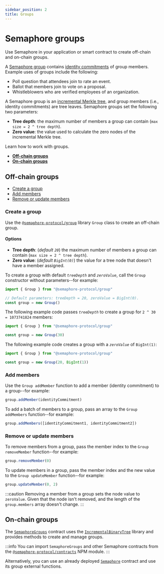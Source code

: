 ```yaml
---
sidebar_position: 2
title: Groups
---
```


# Semaphore groups

<!--Working outline
- What is a group
- What do groups contain
  - Identities
  - Root

- What are they used for
- Create a group
- Use a group
- Add identities
- Remove identities
-->

Use Semaphore in your application or smart contract to create off-chain and on-chain groups.

A [Semaphore group](/V2/glossary/#semaphore-group) contains [identity commitments](/V2/glossary/#identity-commitment) of group members.
Example uses of groups include the following:

-   Poll question that attendees join to rate an event.
-   Ballot that members join to vote on a proposal.
-   Whistleblowers who are verified employees of an organization.

A Semaphore group is an [incremental Merkle tree](/V2/glossary/#merkle-tree), and group members (i.e., identity commitments) are tree leaves.
Semaphore groups set the following two parameters:

-   **Tree depth**: the maximum number of members a group can contain (`max size = 2 ^ tree depth`).
-   **Zero value**: the value used to calculate the zero nodes of the incremental Merkle tree.

Learn how to work with groups.

-   [**Off-chain groups**](#off-chain-groups)
-   [**On-chain groups**](#on-chain-groups)

## Off-chain groups

-   [Create a group](#create-a-group)
-   [Add members](#add-members)
-   [Remove or update members](#remove-or-update-members)

### Create a group

Use the [`@semaphore-protocol/group`](https://github.com/semaphore-protocol/semaphore/tree/v2.6.1/packages/group) library `Group` class to create an off-chain group.

#### Options

-   **Tree depth**: (_default `20`_) the maximum number of members a group can contain (`max size = 2 ^ tree depth`).
-   **Zero value**: (_default `BigInt(0)`_) the value for a tree node that doesn't have a member assigned.

To create a group with default _`treeDepth`_ and _`zeroValue`_, call the `Group` constructor without parameters--for example:

```ts
import { Group } from "@semaphore-protocol/group"

// Default parameters: treeDepth = 20, zeroValue = BigInt(0).
const group = new Group()
```

The following example code passes _`treeDepth`_ to create a group for `2 ^ 30 = 1073741824` members:

```ts
import { Group } from "@semaphore-protocol/group"

const group = new Group(30)
```

The following example code creates a group with a _`zeroValue`_ of `BigInt(1)`:

```ts
import { Group } from "@semaphore-protocol/group"

const group = new Group(20, BigInt(1))
```

### Add members

Use the `Group addMember` function to add a member (identity commitment) to a group--for example:

```ts
group.addMember(identityCommitment)
```

To add a batch of members to a group, pass an array to the `Group addMembers` function--for example:

```ts
group.addMembers([identityCommitment1, identityCommitment2])
```

### Remove or update members

To remove members from a group, pass the member index to the `Group removeMember` function--for example:

```ts
group.removeMember(0)
```

To update members in a group, pass the member index and the new value to the `Group updateMember` function--for example:

```ts
group.updateMember(0, 2)
```

:::caution
Removing a member from a group sets the node value to `zeroValue`.
Given that the node isn't removed, and the length of the `group.members` array doesn't change.
:::

## On-chain groups

The [`SemaphoreGroups`](https://github.com/semaphore-protocol/semaphore/tree/v2.6.1/packages/contracts/contracts/base/SemaphoreGroups.sol) contract uses the [`IncrementalBinaryTree`](https://github.com/privacy-scaling-explorations/zk-kit/blob/main/packages/incremental-merkle-tree.sol/contracts/IncrementalBinaryTree.sol) library and provides methods to create and manage groups.

:::info
You can import `SemaphoreGroups` and other Semaphore contracts from the [`@semaphore-protocol/contracts`](https://github.com/semaphore-protocol/semaphore/tree/v2.6.1/packages/contracts) NPM module.
:::

Alternatively, you can use an already deployed [`Semaphore`](https://github.com/semaphore-protocol/semaphore/tree/v2.6.1/packages/contracts/contracts/Semaphore.sol) contract and use its group external functions.
